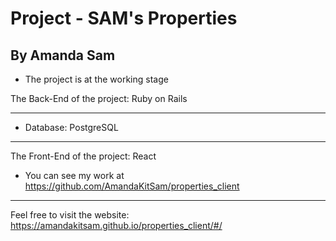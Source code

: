 # Project - SAM's Properties

## By Amanda Sam


- The project is at the working stage


The Back-End of the project: Ruby on Rails

-------------------------------------------

* Database: PostgreSQL

-------------------------------------------

The Front-End of the project: React

- You can see my work at https://github.com/AmandaKitSam/properties_client

-------------------------------------------

Feel free to visit the website: https://amandakitsam.github.io/properties_client/#/
